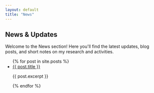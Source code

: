 ```yaml
---
layout: default
title: "News"
---
```


<h2>News & Updates</h2>

<p>Welcome to the News section! Here you'll find the latest updates, blog posts, and short notes on my research and activities.</p>

<ul>
  {% for post in site.posts %}
    <li>
      <a href="{{ post.url }}">{{ post.title }}</a>
      <p>{{ post.excerpt }}</p>
    </li>
  {% endfor %}
</ul>
